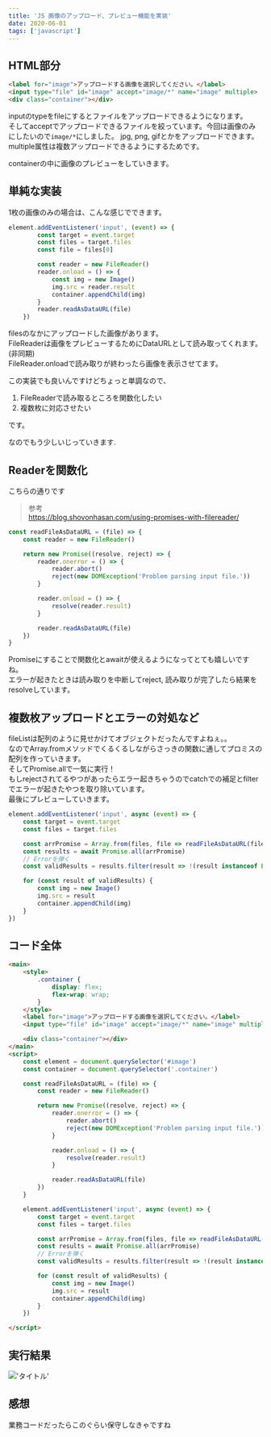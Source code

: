 ```yaml
---
title: 'JS 画像のアップロード、プレビュー機能を実装'
date: 2020-06-01
tags: ['javascript']
---
```


## HTML部分
```html
<label for="image">アップロードする画像を選択してください。</label>
<input type="file" id="image" accept="image/*" name="image" multiple>
<div class="container"></div>
```

inputのtypeをfileにするとファイルをアップロードできるようになります。  
そしてacceptでアップロードできるファイルを絞っています。今回は画像のみにしたいので`image/*`にしました。
jpg, png, gifとかをアップロードできます。  
multiple属性は複数アップロードできるようにするためです。  

containerの中に画像のプレビューをしていきます。 

## 単純な実装
1枚の画像のみの場合は、こんな感じでできます。  
```javascript
element.addEventListener('input', (event) => {
		const target = event.target
		const files = target.files
        const file = files[0]

        const reader = new FileReader()
        reader.onload = () => {
            const img = new Image()
			img.src = reader.result
			container.appendChild(img)
		}
		reader.readAsDataURL(file)
	})
```

filesのなかにアップロードした画像があります。  
FileReaderは画像をプレビューするためにDataURLとして読み取ってくれます。(非同期)  
FileReader.onloadで読み取りが終わったら画像を表示させてます。  

この実装でも良いんですけどちょっと単調なので、  
1. FileReaderで読み取るところを関数化したい
2. 複数枚に対応させたい  

です。

なのでもう少しいじっていきます.

## Readerを関数化
こちらの通りです
> 参考  
> https://blog.shovonhasan.com/using-promises-with-filereader/

```javascript
const readFileAsDataURL = (file) => {
	const reader = new FileReader()

	return new Promise((resolve, reject) => {
		reader.onerror = () => {
			reader.abort()
			reject(new DOMException('Problem parsing input file.'))
		}

		reader.onload = () => {
			resolve(reader.result)
		}

		reader.readAsDataURL(file)
	})
}
```

Promiseにすることで関数化とawaitが使えるようになってとても嬉しいですね。  
エラーが起きたときは読み取りを中断してreject, 読み取りが完了したら結果をresolveしています。  

## 複数枚アップロードとエラーの対処など
fileListは配列のように見せかけてオブジェクトだったんですよねぇ。。  
なのでArray.fromメソッドでくるくるしながらさっきの関数に通してプロミスの配列を作っていきます。  
そしてPromise.allで一気に実行！  
もしrejectされてるやつがあったらエラー起きちゃうのでcatchでの補足とfilterでエラーが起きたやつを取り除いています。  
最後にプレビューしていきます。  
```javascript
element.addEventListener('input', async (event) => {
	const target = event.target
	const files = target.files

	const arrPromise = Array.from(files, file => readFileAsDataURL(file).catch(e => e))
	const results = await Promise.all(arrPromise)
	// Errorを弾く
	const validResults = results.filter(result => !(result instanceof Error))

	for (const result of validResults) {
		const img = new Image()
		img.src = result
		container.appendChild(img)
	}
})
```

## コード全体
```html
<main>
	<style>
		.container {
			display: flex;
			flex-wrap: wrap;
		}
	</style>
	<label for="image">アップロードする画像を選択してください。</label>
	<input type="file" id="image" accept="image/*" name="image" multiple>

	<div class="container"></div>
</main>
<script>
	const element = document.querySelector('#image')
	const container = document.querySelector('.container')

	const readFileAsDataURL = (file) => {
		const reader = new FileReader()

		return new Promise((resolve, reject) => {
			reader.onerror = () => {
				reader.abort()
				reject(new DOMException('Problem parsing input file.'))
			}

			reader.onload = () => {
				resolve(reader.result)
			}

			reader.readAsDataURL(file)
		})
	}

	element.addEventListener('input', async (event) => {
		const target = event.target
		const files = target.files

		const arrPromise = Array.from(files, file => readFileAsDataURL(file).catch(e => e))
		const results = await Promise.all(arrPromise)
		// Errorを弾く
		const validResults = results.filter(result => !(result instanceof Error))

		for (const result of validResults) {
			const img = new Image()
			img.src = result
			container.appendChild(img)
		}
	})

</script>
```

## 実行結果
!['タイトル'](https://i.gyazo.com/3d87bafc609f4796060a872b82712ec5.jpg)

## 感想
業務コードだったらこのぐらい保守しなきゃですね  